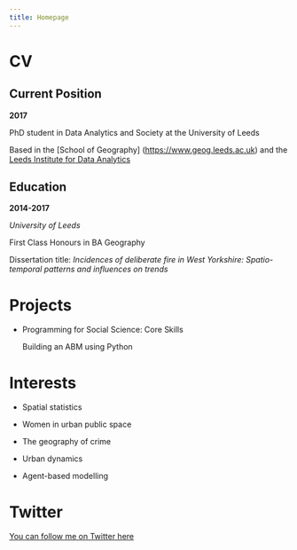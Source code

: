 ```yaml
---
title: Homepage
---
```


# CV

## Current Position

**2017**

PhD student in Data Analytics and Society at the University of Leeds 

Based in the [School of Geography] (https://www.geog.leeds.ac.uk) and the [Leeds Institute for Data Analytics](http://lida.leeds.ac.uk)

## Education

**2014-2017**

*University of Leeds*

First Class Honours in BA Geography 

Dissertation title: *Incidences of deliberate fire in West Yorkshire: Spatio-temporal patterns and influences on trends* 

# Projects

- Programming for Social Science: Core Skills
  
  Building an ABM using Python

# Interests

- Spatial statistics

- Women in urban public space

- The geography of crime 

- Urban dynamics

- Agent-based modelling

# Twitter

[You can follow me on Twitter here](https://twitter.com/AnnabelWhipp)
